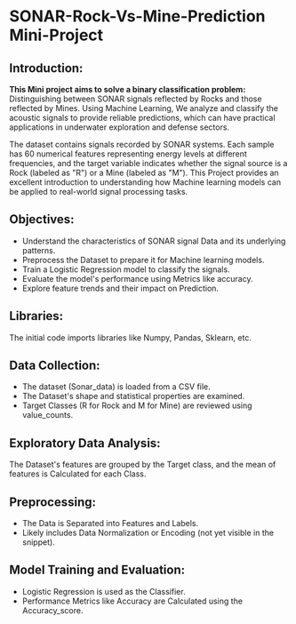# SONAR-Rock-Vs-Mine-Prediction Mini-Project

## Introduction: 
**This Mini project aims to solve a binary classification problem:** Distinguishing between SONAR signals reflected by Rocks and those reflected by Mines. Using Machine Learning, We analyze and classify the acoustic signals to provide reliable predictions, which can have practical applications in underwater exploration and defense sectors.

The dataset contains signals recorded by SONAR systems. Each sample has 60 numerical features representing energy levels at different frequencies, and the target variable indicates whether the signal source is a Rock (labeled as "R") or a Mine (labeled as "M"). This Project provides an excellent introduction to understanding how Machine learning models can be applied to real-world signal processing tasks.

## Objectives:
* Understand the characteristics of SONAR signal Data and its underlying patterns.                     
* Preprocess the Dataset to prepare it for Machine learning models.            
* Train a Logistic Regression model to classify the signals.                
* Evaluate the model's performance using Metrics like accuracy.                
* Explore feature trends and their impact on Prediction.                             

## Libraries:
The initial code imports libraries like Numpy, Pandas, Sklearn, etc.    

## Data Collection:

* The dataset (Sonar_data) is loaded from a CSV file.           
* The Dataset's shape and statistical properties are examined.           
* Target Classes (R for Rock and M for Mine) are reviewed using value_counts.             

## Exploratory Data Analysis:
The Dataset's features are grouped by the Target class, and the mean of features is Calculated for each Class.           

## Preprocessing:
* The Data is Separated into Features and Labels.             
* Likely includes Data Normalization or Encoding (not yet visible in the snippet).
  
## Model Training and Evaluation:
* Logistic Regression is used as the Classifier.                             
* Performance Metrics like Accuracy are Calculated using the Accuracy_score.         
